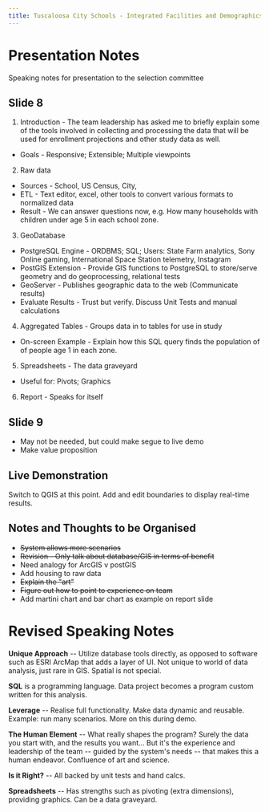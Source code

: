```yaml
---
title: Tuscaloosa City Schools - Integrated Facilities and Demographics Study
---
```


Presentation Notes
==================

Speaking notes for presentation to the selection committee

Slide 8
-------

1.  Introduction - The team leadership has asked me to briefly explain some of the tools involved in collecting and processing the data that will be used for enrollment projections and other study data as well.
  * Goals - Responsive; Extensible; Multiple viewpoints
2.  Raw data
  * Sources - School, US Census, City, 
  * ETL - Text editor, excel, other tools to convert various formats to normalized data
  * Result - We can answer questions now, e.g. How many households with children under age 5 in each school zone.
3.  GeoDatabase
  * PostgreSQL Engine - ORDBMS; SQL; Users: State Farm analytics, Sony Online gaming, International Space Station telemetry, Instagram
  * PostGIS Extension - Provide GIS functions to PostgreSQL to store/serve geometry and do geoprocessing, relational tests
  * GeoServer - Publishes geographic data to the web (Communicate results)
  * Evaluate Results - Trust but verify. Discuss Unit Tests and manual calculations
4.  Aggregated Tables - Groups data in to tables for use in study
  * On-screen Example - Explain how this SQL query finds the population of of people age 1 in each zone.
5.  Spreadsheets - The data graveyard
  * Useful for: Pivots; Graphics
6.  Report - Speaks for itself

Slide 9
-------

* May not be needed, but could make segue to live demo
* Make value proposition

Live Demonstration
------------------

Switch to QGIS at this point.  Add and edit boundaries to display real-time results.

Notes and Thoughts to be Organised
----------------------------------
* ~~System allows more scenarios~~
* ~~Revision - Only talk about database/GIS in terms of benefit~~
* Need analogy for ArcGIS v postGIS
* Add housing to raw data
* ~~Explain the "art"~~
* ~~Figure out how to point to experience on team~~
* Add martini chart and bar chart as example on report slide

Revised Speaking Notes
======================

**Unique Approach** -- Utilize database tools directly, as opposed to software such as ESRI ArcMap that adds a layer of UI.  Not unique to world of data analysis, just rare in GIS.  Spatial is not special.

**SQL** is a programming language.  Data project becomes a program custom written for this analysis.

**Leverage** -- Realise full functionality.  Make data dynamic and reusable.  Example: run many scenarios.  More on this during demo.

**The Human Element** -- What really shapes the program?  Surely the data you start with, and the results you want... But it's the experience and leadership of the team -- guided by the system's needs -- that makes this a human endeavor.  Confluence of art and science.

**Is it Right?** -- All backed by unit tests and hand calcs.

**Spreadsheets** -- Has strengths such as pivoting (extra dimensions), providing graphics.  Can be a data graveyard.
